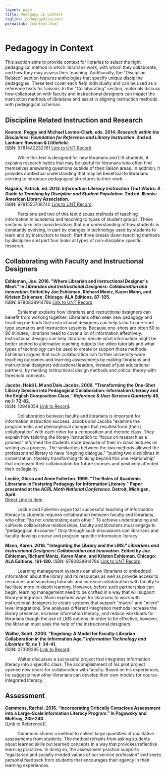 ```yaml
---
layout: page
title: Pedagogy in Context
tagline: pedagogy4liaisons
permalink: /context.html
---
```


# Pedagogy in Context
This section aims to provide context for libraries to select the right pedagogical method in which librarians work, with whom they collaborate, and how they may assess their teaching. Additionally, the "Discipline Related" section features anthologies that specify unique discipline pedagogies. These text cover each field individually and can be used as a reference texts for liaisons. In the "Collaborating" section, materials discuss how collaboration with faculty and instructional designers can impact the instruction methods of librarians and assist in aligning instruction methods with pedagogical schemas.  

## Discipline Related Instruction and Research
**Keeram, Peggy and Michael Levine-Clark, eds. 2014. *Research within the Disciplines: Foundation for Reference and Library Instruction*. 2nd ed. Lanham: Rowman & Littlefield.**  
ISBN:	9781442232761  [Link to UNT Record](https://iii.library.unt.edu/record=b5013127~S12).  

<p style="text-indent: 40px">While this text is designed for new librarians and LIS students, it explains research habits that may be useful for librarians who often find themselves answering questions outside of their liaison areas. In addition, it provides contextual understanding that may be beneficial to librarians seeking to introduce pedagogical structures to their work.</p>    


**Ragains, Patrick, ed. 2013. *Information Literacy Instruction That Works: A Guide to Teaching by Discipline and Student Population*. 2nd ed. Illinois: American Library Association.**   
ISBN: 9781555708740  [Link to UNT Record](https://iii.library.unt.edu/record=b5052194~S12).  

<p style="text-indent: 40px">Parts one and two of this text discuss methods of teaching information in academia and teaching to types of student groups. These sections take into considerations that our understanding of how students is constantly evolving, in part by changes in technology used by students to learn and by instructors to teach. Part three breaks down teaching methods by discipline and part four looks at types of non-discipline specific research. </p>    


## Collaborating with Faculty and Instructional Designers
**Eshleman, Joe. 2016. "Where Librarian and Instructional Designer's Meet." In *Librarians and Instructional Designers: Collaboration and Innovation*. Edited by Joe Eshleman, Richard Moniz, Karen Mann, and Kristen Eshleman. Chicago: ALA Editions. 87-105.**  
ISBN: 9780838914786  [Link to UNT Record](https://iii.library.unt.edu/record=b5830467~S12).   
 
<p style="text-indent: 40px">Eshleman explains how librarians and instructional designers can benefit from working together. Librarians often seek new pedagogy and teaching methods that instructional designers can help  tailor to one-shot type scenarios and instruction sessions. Because one-shots are often 50 to 90 minutes, librarians need to cover a lot of information effectively. Instructional designs can help librarians decide what information might be better sooted to alternative teaching outputs like video tutorials and what types of technology can be used to create or support those methods. Eshleman argues that such collaboration can further university-wide teaching outcomes and learning assessments by making librarians and instructional designers educational leaders, instead of just educational partners, by melding instructional design methods and critical theory with threshold concepts. </p>    
 

**Jacobs, Heidi L.M and Dale Jacobs. 2009. "Transforming the One-Shot Library Session into Pedagogical Collaboration: Information Literacy and the English Composition Class." *Reference & User Services Quarterly* 49, no.1: 72-82.**  
ISSN: 10949054  [Link to Record](https://libproxy.library.unt.edu:9443/login?url=http://search.ebscohost.com/login.aspx?direct=true&db=egs&AN=44447244&scope=site).  
 
<p style="text-indent: 40px">Collaboration between faculty and librarians is important for information instruction success. Jacobs and Jacobs “examine the programmatic and philosophical changes that resulted from [their] collaboration” with each other for a composition and rhetoric class. They explain how tailoring the library instruction to “focus on research as a process” informed the students more because of their in-class lectures on writing as a process. The similarities between the two methods allowed the professor and library to have “ongoing dialogue,” “putting two disciplines in conversation, thereby transforming thinking beyond this one relationship” that increased their collaboration for future courses and positively affected their collegiality. </p>     


**Leckie, Gloria and Anne Fullerton. 1999. "The Roles of Academic Librarians in Fostering Pedagogy for Information Literacy." Paper presented at the *ACRL Ninth National Conference*. Detroit, Michigan, April.**  
[Direct Link to Item](http://www.ala.org/acrl/sites/ala.org.acrl/files/content/conferences/pdf/leckie99.pdf).  
 
<p style="text-indent: 40px">Leckie and Fullerton argue that successful teaching of information literacy to students requires collaboration between faculty and librarians, who often “do not understating each other.” To achieve understanding and cultivate collaborative relationships, faculty and librarians must engage in “pedagogical discourse.” Only through such discussions can librarians and faculty develop course and program specific information literacy. </p>    


**Mann, Karen. 2016. "Integrating the Library and the LMS." *Librarians and Instructional Designers: Collaboration and Innovation.* Edited by Joe Eshleman, Richard Moniz, Karen Mann, and Kristen Eshleman. Chicago: ALA Editions. 161-180.**
ISBN: 9780838914786  [Link to UNT Record](https://iii.library.unt.edu/record=b5830467~S12). 
 
<p style="text-indent: 40px">Learning management systems can allow librarians to embedded information about the library and its resources as well as provide access to resources and searching tutorials and increase collaboration with faculty to facilitate more in-depth learning. However, before such partnerships can begin, learning management need to be crafted in a way that will support library-integration. Mann explores ways for librarians to work with instructional designers to  create systems that support "macro" and "micro" level integrations. She analyses different integration methods increase the library presence, increase information literacy, and reduce workloads for librarians though the use of LMS options. In order to be effective, however, the librarian must seek the help of the instructional designers.  </p>    


**Walter, Scott. 2000. "Engelong: A Model for Faculty-Librarian Collaboration in the Information Age." *Information Technology and Libraries 19*, no 1: 34-41.**  
ISSN: 07309295 [Link to Record](https://search.proquest.com/docview/215831961?pq-origsite=summon).  
 
<p style="text-indent: 40px">Walter discusses a successful project that integrates information literacy into a specific class. The accomplishment of his pilot project opened new doors for collaboration with faculty.  Based on his experiences, he suggests how other librarians can develop their own models for course-integrated literacy. </p>    


## Assessment
**Gammons, Rachel. 2016. “Incorporating Critically Conscious Assessment into a Large-Scale Information Literacy Program.” In Pagowsky and McElroy, 235-240.**  
[Link to Reference](.  

<p style="text-indent: 40px">Gammons shares a method to collect large quantities of qualitative assessments from students. The method refrains from asking students about learned skills but learned concepts in a way that provokes reflective learning practices. In doing so, the assessment practice supports “egalitarian and socially minded values of our service profession” and seeks personal feedback from students that encourages their agency in their learning experiences. </p>    


